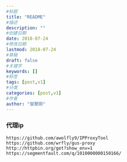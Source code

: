 ```yaml
---
#标题
title: "README"
#描述
description: ""
#创建日期
date: 2018-07-24
#修改日期
lastmod: 2018-07-24
#草稿
draft: false
#关键字
keywords: []
#标签
tags: [post,v1]
#分类
categories: [post,v1]
#作者
author: "邹慧刚"
---
```

### 代理ip

	https://github.com/awolfly9/IPProxyTool
	https://github.com/wrfly/gus-proxy
	http://httpbin.org/get?show_env=1
	https://segmentfault.com/q/1010000000150166/